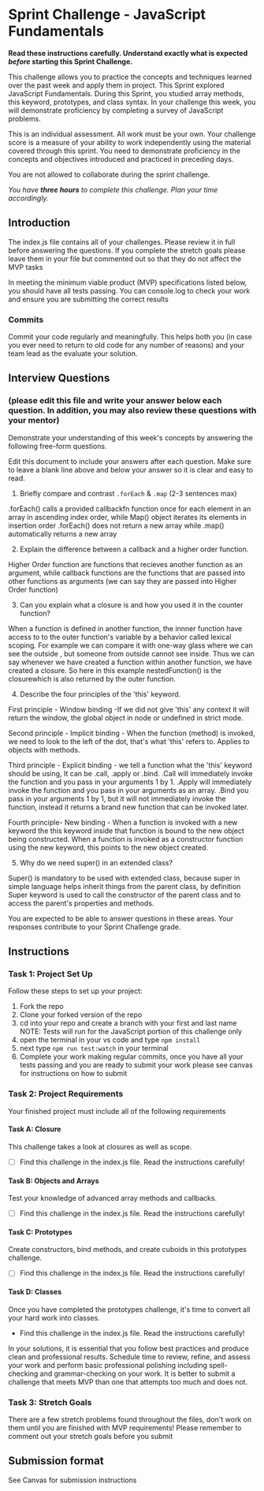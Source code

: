 # Sprint Challenge - JavaScript Fundamentals

**Read these instructions carefully. Understand exactly what is expected _before_ starting this Sprint Challenge.**

This challenge allows you to practice the concepts and techniques learned over the past week and apply them in project. This Sprint explored JavaScript Fundamentals. During this Sprint, you studied array methods, this keyword, prototypes, and class syntax. In your challenge this week, you will demonstrate proficiency by completing a survey of JavaScript problems.

This is an individual assessment. All work must be your own. Your challenge score is a measure of your ability to work independently using the material covered through this sprint. You need to demonstrate proficiency in the concepts and objectives introduced and practiced in preceding days.

You are not allowed to collaborate during the sprint challenge. 

_You have **three hours** to complete this challenge. Plan your time accordingly._


## Introduction

The index.js file contains all of your challenges. Please review it in full before answering the questions. If you complete the stretch goals please leave them in your file but commented out so that they do not affect the MVP tasks 

In meeting the minimum viable product (MVP) specifications listed below, you should have all tests passing. You can console.log to check your work and ensure you are submitting the correct results 

### Commits

Commit your code regularly and meaningfully. This helps both you (in case you ever need to return to old code for any number of reasons) and your team lead as the evaluate your solution.

## Interview Questions
### (please edit this file and write your answer below each question. In addition, you may also review these questions with your mentor)
Demonstrate your understanding of this week's concepts by answering the following free-form questions.

Edit this document to include your answers after each question. Make sure to leave a blank line above and below your answer so it is clear and easy to read.

1. Briefly compare and contrast `.forEach` & `.map` (2-3 sentences max)

.forEach() calls a provided callbackfn function once for each element in an array in ascending index order, while Map() object iterates its elements in insertion order
.forEach() does not return a new array while .map() automatically returns a new array

2. Explain the difference between a callback and a higher order function.

Higher Order function are functions that recieves another function as an argument, while callback functions are the functions that are passed into other functions as arguments (we can say they are passed into Higher Order function)

3. Can you explain what a closure is and how you used it in the counter function? 

When a function is defined in another function, the innner function have access to 
 to the outer function's variable by a behavior called lexical scoping. For example we can 
compare it with one-way glass where we can see the outside , but someone from outside cannot see 
inside. Thus we can say whenever we have created a function within another function, we have
created a closure. So here in this example nestedFunction() is the closurewhich is also returned 
by the outer function.


4. Describe the four principles of the 'this' keyword.

First principle - Window binding -If we did not give  'this' any context it will return the window, the global object in node or undefined in strict mode.

Second principle - Implicit binding -  When the function (method) is invoked, we need to look to the left of the dot, that's what 'this' refers to. Applies to objects with methods.

Third principle -  Explicit binding - we tell a function what the 'this' keyword should be using, It can be .call, .apply or .bind. 
.Call will immediately invoke the function and you pass in your arguments 1 by 1. 
.Apply will immediately invoke the function and you pass in your arguments as an array. 
.Bind you pass in your arguments 1 by 1, but it will not immediately invoke the function, instead it returns a brand new function that can be invoked later.

Fourth principle- New binding - When a function is invoked with a new keyword the this keyword inside that function is bound to the new object being constructed. When a function is invoked as a constructor function using the new keyword, this points to the new object created.

5. Why do we need super() in an extended class?

Super() is mandatory to be used with extended class, because super in simple language helps inherit things from the parent class, by definition Super keyword is used to call the constructor of the parent class and to access the parent's properties and methods.

You are expected to be able to answer questions in these areas. Your responses contribute to your Sprint Challenge grade. 

## Instructions

### Task 1: Project Set Up

Follow these steps to set up your project:

1. Fork the repo
2. Clone your forked version of the repo
3. cd into your repo and create a branch with your first and last name
NOTE: Tests will run for the JavaScript portion of this challenge only
4. open the terminal in your vs code and type `npm install`
5. next type `npm run test:watch` in your terminal
6. Complete your work making regular commits, once you have all your tests passing and you are ready to submit your work please see canvas for instructions on how to submit

### Task 2: Project Requirements

Your finished project must include all of the following requirements

#### Task A: Closure

This challenge takes a look at closures as well as scope. 
* [ ] Find this challenge in the index.js file. Read the instructions carefully!

#### Task B: Objects and Arrays

Test your knowledge of advanced array methods and callbacks.
* [ ] Find this challenge in the index.js file. Read the instructions carefully!

#### Task C: Prototypes

Create constructors, bind methods, and create cuboids in this prototypes challenge.
* [ ] Find this challenge in the index.js file. Read the instructions carefully!

#### Task D: Classes

Once you have completed the prototypes challenge, it's time to convert all your hard work into classes.
* Find this challenge in the index.js file. Read the instructions carefully!

In your solutions, it is essential that you follow best practices and produce clean and professional results. Schedule time to review, refine, and assess your work and perform basic professional polishing including spell-checking and grammar-checking on your work. It is better to submit a challenge that meets MVP than one that attempts too much and does not.

### Task 3: Stretch Goals 

There are a few stretch problems found throughout the files, don't work on them until you are finished with MVP requirements! Please remember to comment out your stretch goals before you submit 

## Submission format

See Canvas for submission instructions 

